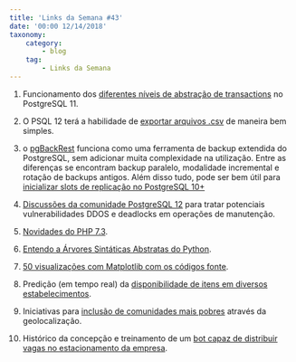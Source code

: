 ```yaml
---
title: 'Links da Semana #43'
date: '00:00 12/14/2018'
taxonomy:
    category:
        - blog
    tag:
        - Links da Semana
---
```


1. Funcionamento dos [diferentes níveis de abstração de transactions](https://www.cybertec-postgresql.com/en/transactions-in-postgresql-read-committed-vs-repeatable-read/) no PostgreSQL 11.

1. O PSQL 12 terá a habilidade de [exportar arquivos .csv](http://okbob.blogspot.com/2018/11/postgresql-12-psql-csv-output.html) de maneira bem simples.

1. o [pgBackRest](https://pgbackrest.org/) funciona como uma ferramenta de backup extendida do PostgreSQL, sem adicionar muita complexidade na utilização. Entre as diferenças se encontram backup paralelo, modalidade incremental e rotação de backups antigos. Além disso tudo, pode ser bem útil para [inicializar slots de replicação no PostgreSQL 10+](https://pgstef.github.io/2018/11/28/combining_pgbackrest_and_streaming_replication.html)

1. [Discussões da comunidade PostgreSQL 12](https://paquier.xyz/postgresql-2/postgres-12-dos-prevention/) para tratar potenciais vulnerabilidades DDOS e deadlocks em operações de manutenção.

1. [Novidades do PHP 7.3](https://www.tomasvotruba.cz/blog/2018/08/16/whats-new-in-php-73-in-30-seconds-in-diffs/).

1. [Entendo a Árvores Sintáticas Abstratas do Python](https://www.mattlayman.com/blog/2018/decipher-python-ast/).

1. [50 visualizações com Matplotlib com os códigos fonte](https://www.machinelearningplus.com/plots/top-50-matplotlib-visualizations-the-master-plots-python/).

1. Predição (em tempo real) da [disponibilidade de itens em diversos estabelecimentos](https://tech.instacart.com/predicting-real-time-availability-of-200-million-grocery-items-in-us-canada-stores-61f43a16eafe).

1. Iniciativas para [inclusão de comunidades mais pobres](https://www.technologyreview.com/s/612492/four-billion-people-lack-an-address-machine-learning-could-change-that/) através da geolocalização.

1. Histórico da concepção e treinamento de um [bot capaz de distribuir vagas no estacionamento da empresa](https://www.ideo.com/blog/we-built-a-bot-to-assign-parking-spots-it-fought-back).
